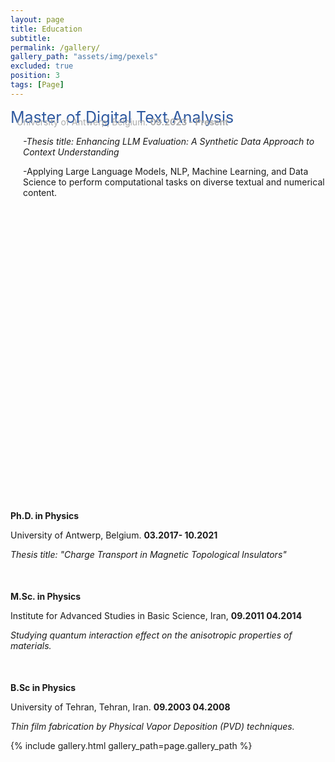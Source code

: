 ```yaml
---
layout: page
title: Education
subtitle: 
permalink: /gallery/
gallery_path: "assets/img/pexels"
excluded: true
position: 3
tags: [Page]
---
```

<span style="font-size:25px; color: rgba(46, 89, 160,1); margin-bottom: 0px;">Master of Digital Text Analysis</span>
<p style="color: rgba(169, 169, 169,1);ray; margin-top: -30px;margin-left: 10px;">
  University of Antwerp, Belgium. <strong>09.2023 - Present</strong>
</p>
<p style="margin-top: 0px; margin-left: 20px;">
  <em>-Thesis title: Enhancing LLM Evaluation: A Synthetic Data Approach to Context Understanding</em>
</p>
<p style="margin-top: 0px;margin-left: 20px;">
  -Applying Large Language Models, NLP, Machine Learning, and Data Science to perform computational tasks on diverse textual and numerical content.
</p>

<!-- Extra space -->
<p style="margin-bottom: 500px;"></p>

<p>
  <strong>Ph.D. in Physics</strong>
</p>
<p>
  University of Antwerp, Belgium. <strong>03.2017- 10.2021</strong>
</p>
<p>
  <em>Thesis title: "Charge Transport in Magnetic Topological Insulators"</em>
</p>

<!-- Extra space -->
<p style="margin-bottom: 50px;"></p>

<p>
  <strong>M.Sc. in Physics</strong>
</p>
<p>
  Institute for Advanced Studies in Basic Science, Iran, <strong>09.2011 04.2014</strong>
</p>
<p>
  <em>Studying quantum interaction effect on the anisotropic properties of materials.</em>
</p>

<!-- Extra space -->
<p style="margin-bottom: 50px;"></p>

<p>
  <strong>B.Sc in Physics</strong>
</p>
<p>
  University of Tehran, Tehran, Iran. <strong>09.2003 04.2008</strong>
</p>
<p>
  <em>Thin film fabrication by Physical Vapor Deposition (PVD) techniques.</em>
</p>


{% include gallery.html gallery_path=page.gallery_path %}
